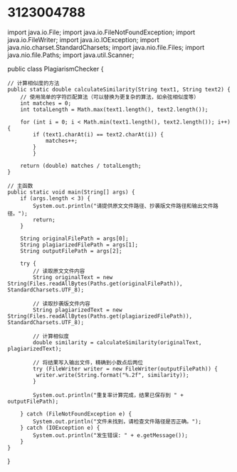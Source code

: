 # 3123004788
import java.io.File;
import java.io.FileNotFoundException;
import java.io.FileWriter;
import java.io.IOException;
import java.nio.charset.StandardCharsets;
import java.nio.file.Files;
import java.nio.file.Paths;
import java.util.Scanner;

public class PlagiarismChecker {

    // 计算相似度的方法
    public static double calculateSimilarity(String text1, String text2) {
        // 使用简单的字符匹配算法（可以替换为更复杂的算法，如余弦相似度等）
        int matches = 0;
        int totalLength = Math.max(text1.length(), text2.length());

        for (int i = 0; i < Math.min(text1.length(), text2.length()); i++) {
            if (text1.charAt(i) == text2.charAt(i)) {
                matches++;
            }
            }

        return (double) matches / totalLength;
    }

    // 主函数
    public static void main(String[] args) {
        if (args.length < 3) {
            System.out.println("请提供原文文件路径、抄袭版文件路径和输出文件路径。");
            return;
        }

        String originalFilePath = args[0];
        String plagiarizedFilePath = args[1];
        String outputFilePath = args[2];

        try {
            // 读取原文文件内容
            String originalText = new String(Files.readAllBytes(Paths.get(originalFilePath)), StandardCharsets.UTF_8);

            // 读取抄袭版文件内容
            String plagiarizedText = new String(Files.readAllBytes(Paths.get(plagiarizedFilePath)), StandardCharsets.UTF_8);

            // 计算相似度
            double similarity = calculateSimilarity(originalText, plagiarizedText);

            // 将结果写入输出文件，精确到小数点后两位
            try (FileWriter writer = new FileWriter(outputFilePath)) {
             writer.write(String.format("%.2f", similarity));
            }

            System.out.println("重复率计算完成，结果已保存到 " + outputFilePath);

        } catch (FileNotFoundException e) {
            System.out.println("文件未找到，请检查文件路径是否正确。");
        } catch (IOException e) {
            System.out.println("发生错误: " + e.getMessage());
        }
    }
}
